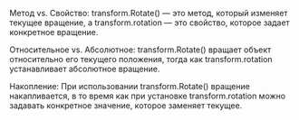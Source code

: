 Метод vs. Свойство: transform.Rotate() — это метод, который изменяет текущее вращение, а transform.rotation — это свойство, которое задает конкретное вращение.

Относительное vs. Абсолютное: transform.Rotate() вращает объект относительно его текущего положения, тогда как transform.rotation устанавливает абсолютное вращение.

Накопление: При использовании transform.Rotate() вращение накапливается, в то время как при установке transform.rotation можно задавать конкретное значение, которое
заменяет текущее.
